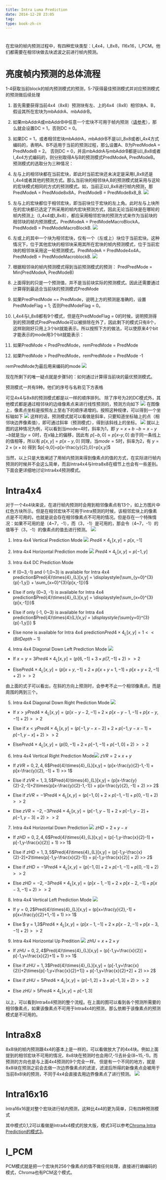 ```yaml
---
title: Intra Luma Prediction
date: 2014-12-28 23:05
tag: 
type: book-zh-cn
---
```



# 
在宏块的帧内预测过程中，有四种宏块类型：I_4x4，I_8x8，I16x16，I_PCM。他们都需要在相邻块做去块滤波之前进行帧内预测。


# 亮度帧内预测的总体流程
1-4获取当前block的帧内预测模式的预测，5-7获得最佳预测模式并对应预测模式的预测做后续处理

1. 首先需要获得当前4x4（8x8）预测块有左、上的4x4（8x8）相邻块A、B，假设其所在宏块为mbAddrA、mbAddrB。

2. 如果mbAddrA或mbAddrB中任意一个宏块不可用于帧内预测（[请参考](http://www.cnblogs.com/TaigaCon/p/4149938.html)），那么就会设置DC = 1，否则DC = 0。

3. 如果DC = 1，或者相邻宏块mbAddrA，mbAddrB不是以I_8x8或者I_4x4方式编码的，表明A、B不适用于当前的预测过程，那么设置A、B为PredModeA = PredModeB = 2。
否则DC = 0，并且mbAddrA与mbAddrB都是以I_8x8或者I_4x4方式编码的，则分别取得A与B的预测模式PredModeA, PredModeB。
预测模式的选取分为三种情况：

  1. 左与上的相邻块都在当前宏块，即此时当前宏块还未决定是采用I_8x8还是I_4x4或者其他的预测方式。那么当前块的相邻块A,B的预测模式就采用与这轮的宏块模式相同的方式的预测模式。如，当前正以I_8x8进行帧内预测，那PredModeA = PredMode8x8A，PredModeB = PredMode8x8_B.
![](img/2014-12-28-intra-luma-prediction/282304539976993.jpg)

  2. 左与上的宏块都位于相邻宏块，即当前块位于宏块的左上角。此时左与上块所在的宏块都已选定了所采用的帧内宏块预测方式，因此无论当前块是在哪轮的帧内预测上（I_4x4或I_8x8），都应采用相邻宏块的预测方式来作为当前块的相邻块的帧内预测模式，PredModeA = PredModeMacroBlockA，PredModeB = PredModeMacroBlockB.
![](img/2014-12-28-intra-luma-prediction/282304546385864.jpg)

  3. 左或上的其中一个块为相邻宏块，仅有一个（左或上）块位于当前宏块。这种情况下，位于其他宏块的相邻块采用其所在宏块的帧内预测模式，位于当前宏块的相邻块采用这一轮预测模式。PredModeA = PredMode4x4A，PredModeB = PredModeMacroblockB.
![](img/2014-12-28-intra-luma-prediction/282304551224549.jpg)




4. 根据相邻块的帧内预测模式得到当前预测模式的预测：
PredPredMode = Min(PredModeA, PredModeB)

5. 上面得到的只是一个预测值，并不是当前块实际的预测模式。因此还需要通过计算得到最适合当前块的预测模式PredMode

6. 如果PredPredMode == PredMode，说明上方的预测是准确的，设置PredModeFlag = 1;
否则PredModeFlag = 0。

7. I_4x4与I_8x8都有9个模式，但是在PredModeFlag = 0的时候，说明预测得到的预测模式PredPredMode可以被排除在外了，因此剩下的模式只有8个，这样刚刚好只用上3个bit就能表示。所以按照下方的做法，可以使原来4个bit才能表示的mode用3个bit就能表示：

  1. 如果PredMode < PredPredMode，remPredMode = PredMode

  2. 如果PredMode > PredPredMode，remPredMode = PredMode -1

remPredMode为最后用来编码的mode
![](img/2014-12-28-intra-luma-prediction/282304556389692.jpg)



现在所剩下的唯一疑点就是步骤5的：如何通过计算得当前块的最优预测模式。

预测模式一共有9种。他们的序号与名称见下方表格



可见4x4与8x8的预测模式都是以一样的顺序排列。
除了序号为2的DC模式外，其他模式都是通过相邻块的边缘像素点来进行线性预测的，预测方向如下
![](img/2014-12-28-intra-luma-prediction/282304560138877.jpg)
在图像上，像素点坐标是按照左上至右下的顺序递增的。按照这种规律，可以得到一个坐标轴如下
![](img/2014-12-28-intra-luma-prediction/282304563258848.jpg)
这样的话，预测模式就可以看做是斜率，只要知道坐标轴上的点（相邻块边界像素值），即可通过斜率（预测模式），得到该斜线上的坐标。
![](img/2014-12-28-intra-luma-prediction/282304566696277.jpg)
就以上图的这种情况为例，可以看到当mode=4时，斜率为1，即
$y=x+b$
$-b=x-y$
$-b$就是当$y=0$时，在x轴上的偏移，因此有
$p[-b,0]=p[x –y,0]$
由于同一条线上的值相等，所以有
$p[x,y]=p[x-y,0]$
同理，当$mode=5$时，斜率为2，有
$y=2\times{(x+b)}$
得到
$p[-b,0]=p[x-\frac{y}{2},0]=p[x,y]$

当然，以上只是大致阐述了用帧内预测来得到像素点的值的方式，在实际进行帧内预测的时候并不会这么简单，而且Intra4x4与Intra8x8在细节上也会有一些差别。下面会更详细地讨论Intra4x4预测模式。


# Intra4x4
对于一个4x4块来说，在进行帧内预测时会用到相邻像素点有13个，如上方图片中红色方块所示。但是在相邻宏块不可用于intra预测的时候，该相邻宏块上的像素点是不可用的，也就是说会存在相邻像素点不可用的情况。但是存在一个特殊情况：如果不可用的是（4~7，-1），而（3，-1）是可用的，那会令（4~7，-1）的值等于（3，-1）的像素点的值去进行预测。
![](img/2014-12-28-intra-luma-prediction/282304570608691.jpg)


1. Intra 4x4 Vertical Prediction Mode
![](img/2014-12-28-intra-luma-prediction/282304573416905.jpg)
$Pred{4}\times{4}_{L}[x,y] = p[x,-1]$


2. Intra 4x4 Horizontal Prediction mode
![](img/2014-12-28-intra-luma-prediction/282304578884805.jpg)
$Pred{4}\times{4}_{L}[x,y] = p[-1,y]$


3. Intra 4x4 DC Prediction Mode

  * If (0~3,-1) and (-1,0~3) is available for Intra 4x4 prediction$Pred{4}\times{4}_{L}[x,y] = \displaystyle{\sum_{y=0}^{3}{p[-1,y]} + \sum_{x=0}^{3}{p[x,-1]}}$

  * Else if only (0~3, -1) is available for Intra 4x4 prediction$Pred{4}\times{4}_{L}[x,y] = \displaystyle{\sum_{x=0}^{3}{p[x,-1]}}$

  * Else if only (-1, 0~3) is available for Intra 4x4 prediction$Pred{4}\times{4}_{L}[x,y] = \displaystyle{\sum_{y=0}^{3}{p[-1,y]}} $

  * Else none is available for Intra 4x4 prediction$Pred{4}\times{4}_{L}[x,y] = 1<<(BitDepth-1)$



4. Intra 4x4 Diagonal Down Left Prediction Mode
![](img/2014-12-28-intra-luma-prediction/282304582004775.jpg)

  * If $x = y = 3$$Pred{4}\times{4}_{L}[x,y] = (p[6,-1] + 3\times{p[7,-1]} + 2) >> 2$

  * Else$Pred{4}\times{4}_{L}[x,y] = (p[x + y,-1] + 2\times{p[x + y + 1,-1]} + p[x + y +2, -1] + 2) >> 2$

由上面的式子可以看出，在斜的方向上预测时，会参考不止一个相邻像素点，而是周围的两到三个。


5. Intra 4x4 Diagonal Down Right Prediction Mode
![](img/2014-12-28-intra-luma-prediction/282304586858161.jpg)

  * If $x > y$$Pred{4}\times{4}_{L}[x,y] = (p[x-y-2,-1] + 2\times{p[x-y-1,-1]} + p[x-y, -1] + 2) >> 2$

  * Else if $x < y$$Pred{4}\times{4}_{L}[x,y] = (p[-1,y-x-2] + 2\times{p[-1,y-x-1]} + p[-1,y-x] + 2) >> 2$

  * Else$Pred{4}\times{4}_{L}[x,y] = (p[0,-1] + 2\times{p[-1,-1]} + p[-1,0] +2)>>2$



6. Intra 4x4 Vertical Right Prediction Mode![](img/2014-12-28-intra-luma-prediction/282304590444118.jpg)
$zVR = 2\times{x}+y$

  * If $zVR = 0,2,4,6$$Pred{4}\times{4}_{L}[x,y] = (p[x-\frac{y}{2}-1,-1] + p[x-\frac{y}{2}, -1] + 1) >> 1$

  * Else if $zVR = 1,3,5$$Pred{4}\times{4}_{L}[x,y] = (p[x-\frac{y}{2}-2,-1]+2\times{p[x-\frac{y}{2}-1,-1]} + p[x-\frac{y}{2}, -1] + 2) >> 2$

  * Else if $zVR = -1$$Pred{4}\times{4}_{L}[x,y] = (p[-1,0]+2\times{p[-1,-1]} + p[0, -1] + 2) >> 2$

  * Else $zVR = -2, -3$$Pred{4}\times{4}_{L}[x,y] = (p[-1,y-1]+2\times{p[-1,y-2]} + p[-1,y-3] + 2) >> 2$



7. Intra 4x4 Horizontal Down Prediction
![](img/2014-12-28-intra-luma-prediction/282304596535531.jpg)
$zHD = 2\times{y}-x$

  * If $zHD = 0,2,4,6$$Pred{4}\times{4}_{L}[x,y] = (p[-1,y-\frac{x}{2}-1] + p[-1,y-\frac{x}{2}] + 1) >> 1$

  * Else if $zHD = 1,3,5$$Pred{4}\times{4}_{L}[x,y] = (p[-1,y-\frac{x}{2}-2]+2\times{p[-1,y-\frac{x}{2}-1]} + p[-1,y-\frac{x}{2}] + 2) >> 2$

  * Else if $zHD = -1$$Pred{4}\times{4}_{L}[x,y] = (p[-1,0]+2\times{p[-1,-1]} + p[0, -1] + 2) >> 2$

  * Else $zHD = -2, -3$$Pred{4}\times{4}_{L}[x,y] = (p[x-1,-1]+2\times{p[x-2,-1]} + p[x-3,-1] + 2) >> 2$



8. Intra 4x4 Vertical Left Prediction Mode
![](img/2014-12-28-intra-luma-prediction/282304599818730.jpg)

  * If $y = 0,2$$Pred{4}\times{4}_{L}[x,y] = (p[x+\frac{y}{2},-1] + p[x+\frac{y}{2}+1,-1] + 1) >> 1$

  * Else $ y = 1,3$$Pred{4}\times{4}_{L}[x,y] = (p[x-1,-1]+2\times{p[x-2,-1]} + p[x-3,-1] + 2) >> 2$



9. Intra 4x4 Horizontal Up Predition
![](img/2014-12-28-intra-luma-prediction/282305003256159.jpg)
$zHU = x + 2\times{y}$

  * If $zHU = 0,2,4$$Pred{4}\times{4}_{L}[x,y] = (p[-1,y+\frac{x}{2}] + p[-1,y+\frac{x}{2}+1] + 1) >> 1$

  * Else if $zHU = 1,3$$Pred{4}\times{4}_{L}[x,y] = (p[-1,y+\frac{x}{2}]+2\times{p[-1,y+\frac{x}{2}+1]} + p[-1,y+\frac{x}{2}+2] + 2) >> 2$

  * Else if $zHU = 5$$Pred{4}\times{4}_{L}[x,y] = (p[-1,2]+3\times{p[-1,3]} + 2) >> 2$

  * Else $zHU > 5$$Pred{4}\times{4}_{L}[x,y] = p[-1,3]$



以上，可以看到Intra4x4预测的整个流程。在上面的图可以看到各个预测所需要的相邻像素点，如果该像素点不可用于Intra4x4的预测，那么依赖于该像素点的预测模式是不可用的。


# Intra8x8
8x8块的帧内预测跟4x4的基本上是一样的，可以看做放大了的4x4块。例如上面提到的相邻宏块不可用的情况，8x8块在预测时也会用(7,-1)去补全(8~15,-1)。而预测的方向也是与上面4x4预测的9个完全一样。
但是有一个不同的地方，就是8x8块在预测之前会去做一次边界像素点的滤波，滤波后所得的新像素点会被用于当前8x8块的预测，不同于4x4会直接去用边界像素点了进行预测。
![](img/2014-12-28-intra-luma-prediction/282305007471331.jpg)



# Intra16x16
Intra16x16是对整个宏块进行帧内预测，这种比4x4的更为简单，只有四种预测模式


其中模式0,1,2可以看做是Intra4x4模式的放大版，模式3可以参考[Chroma Intra Prediction的模式3](http://www.cnblogs.com/TaigaCon/p/4149938.html)。


# I_PCM
PCM模式就是把一个宏块共256个像素点的值不做任何处理，直接进行熵编码的模式，Chroma也有PCM这个模式。












